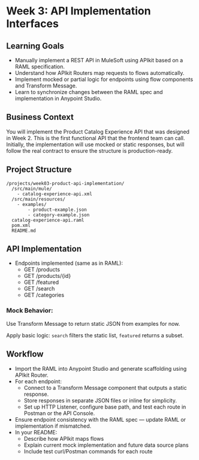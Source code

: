 # Week 3: API Implementation Interfaces

## Learning Goals
- Manually implement a REST API in MuleSoft using APIkit based on a RAML specification.
- Understand how APIkit Routers map requests to flows automatically.
- Implement mocked or partial logic for endpoints using flow components and Transform Message.
- Learn to synchronize changes between the RAML spec and implementation in Anypoint Studio.

## Business Context
You will implement the Product Catalog Experience API that was designed in Week 2. This is the first functional API that the frontend team can call. Initially, the implementation will use mocked or static responses, but will follow the real contract to ensure the structure is production-ready.

## Project Structure
```
/projects/week03-product-api-implementation/
  /src/main/mule/
    - catalog-experience-api.xml
  /src/main/resources/
    - examples/
        - product-example.json
        - category-example.json
  catalog-experience-api.raml
  pom.xml
  README.md
```

## API Implementation
- Endpoints implemented (same as in RAML):
  - GET /products
  - GET /products/{id}
  - GET /featured
  - GET /search
  - GET /categories

### Mock Behavior:

Use Transform Message to return static JSON from examples for now.

Apply basic logic: `search` filters the static list, `featured` returns a subset.

## Workflow
- Import the RAML into Anypoint Studio and generate scaffolding using APIkit Router.
- For each endpoint:
  - Connect to a Transform Message component that outputs a static response.
  - Store responses in separate JSON files or inline for simplicity.
  - Set up HTTP Listener, configure base path, and test each route in Postman or the API Console.
- Ensure endpoint consistency with the RAML spec — update RAML or implementation if mismatched.
- In your README:
  - Describe how APIkit maps flows
  - Explain current mock implementation and future data source plans
  - Include test curl/Postman commands for each route